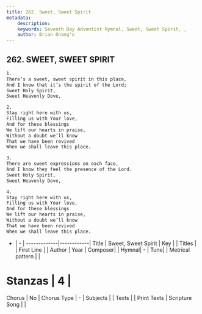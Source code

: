 ```yaml
---
title: 262. Sweet, Sweet Spirit
metadata:
    description: 
    keywords: Seventh Day Adventist Hymnal, Sweet, Sweet Spirit, , 
    author: Brian Onang'o
---
```



## 262. SWEET, SWEET SPIRIT

```txt
1.
There’s a sweet, sweet spirit in this place,
And I know that it’s the spirit of the Lord;
Sweet Holy Spirit,
Sweet Heavenly Dove,

2.
Stay right here with us,
Filling us with Your love,
And for these blessings
We lift our hearts in praise,
Without a doubt we’ll know
That we have been revived
When we shall leave this place.

3.
There are sweet expressions on each face,
And I know they feel the presence of the Lord.
Sweet Holy Spirit,
Sweet Heavenly Dove,

4.
Stay right here with us,
Filling us with Your love,
And for these blessings
We lift our hearts in praise,
Without a doubt we’ll know
That we have been revived
When we shall leave this place.
```

- |   -  |
-------------|------------|
Title | Sweet, Sweet Spirit |
Key |  |
Titles |  |
First Line |  |
Author | 
Year | 
Composer|  |
Hymnal|  - |
Tune|  |
Metrical pattern | |
# Stanzas | 4 |
Chorus | No |
Chorus Type | - |
Subjects |  |
Texts |  |
Print Texts | 
Scripture Song |  |
  
